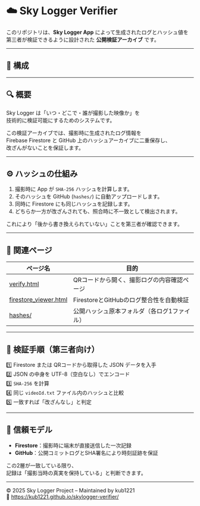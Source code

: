 # ☁️ Sky Logger Verifier

このリポジトリは、**Sky Logger App** によって生成されたログとハッシュ値を  
第三者が検証できるように設計された **公開検証アーカイブ** です。

---

## 📁 構成
---

## 🔍 概要

Sky Logger は「いつ・どこで・誰が撮影した映像か」を  
技術的に検証可能にするためのシステムです。

この検証アーカイブでは、撮影時に生成されたログ情報を  
Firebase Firestore と GitHub 上のハッシュアーカイブに二重保存し、  
改ざんがないことを保証します。

---

## ⚙️ ハッシュの仕組み

1. 撮影時に App が `SHA-256` ハッシュを計算します。  
2. そのハッシュを GitHub (`hashes/`) に自動アップロードします。  
3. 同時に Firestore にも同じハッシュを記録します。  
4. どちらか一方が改ざんされても、照合時に不一致として検出されます。

これにより「後から書き換えられていない」ことを第三者が確認できます。

---

## 🔗 関連ページ

| ページ名 | 目的 |
|-----------|------|
| [verify.html](https://kub1221.github.io/skylogger-verifier/verify.html) | QRコードから開く、撮影ログの内容確認ページ |
| [firestore_viewer.html](https://kub1221.github.io/skylogger-verifier/firestore_viewer.html) | FirestoreとGitHubのログ整合性を自動検証 |
| [hashes/](https://github.com/kub1221/skylogger-verifier/tree/main/hashes) | 公開ハッシュ原本フォルダ（各ログ1ファイル） |

---

## 🧾 検証手順（第三者向け）

1️⃣ Firestore または QRコードから取得した JSON データを入手  
2️⃣ JSON の中身を UTF-8（空白なし）でエンコード  
3️⃣ `SHA-256` を計算  
4️⃣ 同じ `videoId.txt` ファイル内のハッシュと比較  
5️⃣ 一致すれば「改ざんなし」と判定  

---

## 🧠 信頼モデル

- **Firestore**：撮影時に端末が直接送信した一次記録  
- **GitHub**：公開コミットログとSHA署名により時刻証跡を保証  

この2層が一致している限り、  
記録は「撮影当時の真実を保持している」と判断できます。

---

© 2025 Sky Logger Project – Maintained by kub1221  
📍 https://kub1221.github.io/skylogger-verifier/

